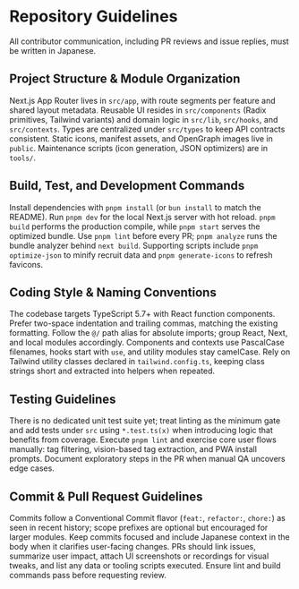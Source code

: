 # Repository Guidelines

All contributor communication, including PR reviews and issue replies, must be written in Japanese.

## Project Structure & Module Organization
Next.js App Router lives in `src/app`, with route segments per feature and shared layout metadata. Reusable UI resides in `src/components` (Radix primitives, Tailwind variants) and domain logic in `src/lib`, `src/hooks`, and `src/contexts`. Types are centralized under `src/types` to keep API contracts consistent. Static icons, manifest assets, and OpenGraph images live in `public`. Maintenance scripts (icon generation, JSON optimizers) are in `tools/`.

## Build, Test, and Development Commands
Install dependencies with `pnpm install` (or `bun install` to match the README). Run `pnpm dev` for the local Next.js server with hot reload. `pnpm build` performs the production compile, while `pnpm start` serves the optimized bundle. Use `pnpm lint` before every PR; `pnpm analyze` runs the bundle analyzer behind `next build`. Supporting scripts include `pnpm optimize-json` to minify recruit data and `pnpm generate-icons` to refresh favicons.

## Coding Style & Naming Conventions
The codebase targets TypeScript 5.7+ with React function components. Prefer two-space indentation and trailing commas, matching the existing formatting. Follow the `@/` path alias for absolute imports; group React, Next, and local modules accordingly. Components and contexts use PascalCase filenames, hooks start with `use`, and utility modules stay camelCase. Rely on Tailwind utility classes declared in `tailwind.config.ts`, keeping class strings short and extracted into helpers when repeated.

## Testing Guidelines
There is no dedicated unit test suite yet; treat linting as the minimum gate and add tests under `src` using `*.test.ts(x)` when introducing logic that benefits from coverage. Execute `pnpm lint` and exercise core user flows manually: tag filtering, vision-based tag extraction, and PWA install prompts. Document exploratory steps in the PR when manual QA uncovers edge cases.

## Commit & Pull Request Guidelines
Commits follow a Conventional Commit flavor (`feat:`, `refactor:`, `chore:`) as seen in recent history; scope prefixes are optional but encouraged for larger modules. Keep commits focused and include Japanese context in the body when it clarifies user-facing changes. PRs should link issues, summarize user impact, attach UI screenshots or recordings for visual tweaks, and list any data or tooling scripts executed. Ensure lint and build commands pass before requesting review.

